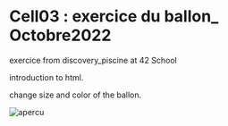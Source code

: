 # Cell03 : exercice du ballon_ Octobre2022

exercice from discovery_piscine at 42 School

introduction to html.

change size and color of the ballon.


![apercu](https://github.com/souelgha/Discovery-Piscine_Cell03/main/42.png)
